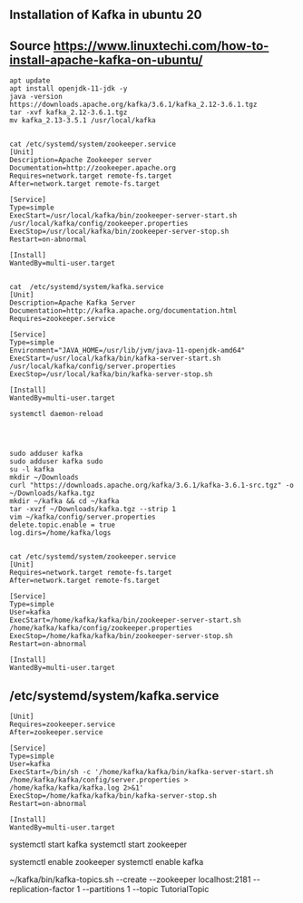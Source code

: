 ## Installation of Kafka in ubuntu 20
## Source https://www.linuxtechi.com/how-to-install-apache-kafka-on-ubuntu/
```
apt update
apt install openjdk-11-jdk -y
java -version
https://downloads.apache.org/kafka/3.6.1/kafka_2.12-3.6.1.tgz
tar -xvf kafka_2.12-3.6.1.tgz
mv kafka_2.13-3.5.1 /usr/local/kafka


cat /etc/systemd/system/zookeeper.service
[Unit]
Description=Apache Zookeeper server
Documentation=http://zookeeper.apache.org
Requires=network.target remote-fs.target
After=network.target remote-fs.target

[Service]
Type=simple
ExecStart=/usr/local/kafka/bin/zookeeper-server-start.sh /usr/local/kafka/config/zookeeper.properties
ExecStop=/usr/local/kafka/bin/zookeeper-server-stop.sh
Restart=on-abnormal

[Install]
WantedBy=multi-user.target


cat  /etc/systemd/system/kafka.service
[Unit]
Description=Apache Kafka Server
Documentation=http://kafka.apache.org/documentation.html
Requires=zookeeper.service

[Service]
Type=simple
Environment="JAVA_HOME=/usr/lib/jvm/java-11-openjdk-amd64"
ExecStart=/usr/local/kafka/bin/kafka-server-start.sh /usr/local/kafka/config/server.properties
ExecStop=/usr/local/kafka/bin/kafka-server-stop.sh

[Install]
WantedBy=multi-user.target

systemctl daemon-reload




```

```
sudo adduser kafka
sudo adduser kafka sudo
su -l kafka
mkdir ~/Downloads
curl "https://downloads.apache.org/kafka/3.6.1/kafka-3.6.1-src.tgz" -o ~/Downloads/kafka.tgz
mkdir ~/kafka && cd ~/kafka
tar -xvzf ~/Downloads/kafka.tgz --strip 1
vim ~/kafka/config/server.properties
delete.topic.enable = true
log.dirs=/home/kafka/logs


cat /etc/systemd/system/zookeeper.service
[Unit]
Requires=network.target remote-fs.target
After=network.target remote-fs.target

[Service]
Type=simple
User=kafka
ExecStart=/home/kafka/kafka/bin/zookeeper-server-start.sh /home/kafka/kafka/config/zookeeper.properties
ExecStop=/home/kafka/kafka/bin/zookeeper-server-stop.sh
Restart=on-abnormal

[Install]
WantedBy=multi-user.target
```
##  /etc/systemd/system/kafka.service
```
[Unit]
Requires=zookeeper.service
After=zookeeper.service

[Service]
Type=simple
User=kafka
ExecStart=/bin/sh -c '/home/kafka/kafka/bin/kafka-server-start.sh /home/kafka/kafka/config/server.properties > /home/kafka/kafka/kafka.log 2>&1'
ExecStop=/home/kafka/kafka/bin/kafka-server-stop.sh
Restart=on-abnormal

[Install]
WantedBy=multi-user.target
```
systemctl start kafka
systemctl start zookeeper

systemctl enable zookeeper
systemctl enable kafka

~/kafka/bin/kafka-topics.sh --create --zookeeper localhost:2181 --replication-factor 1 --partitions 1 --topic TutorialTopic



